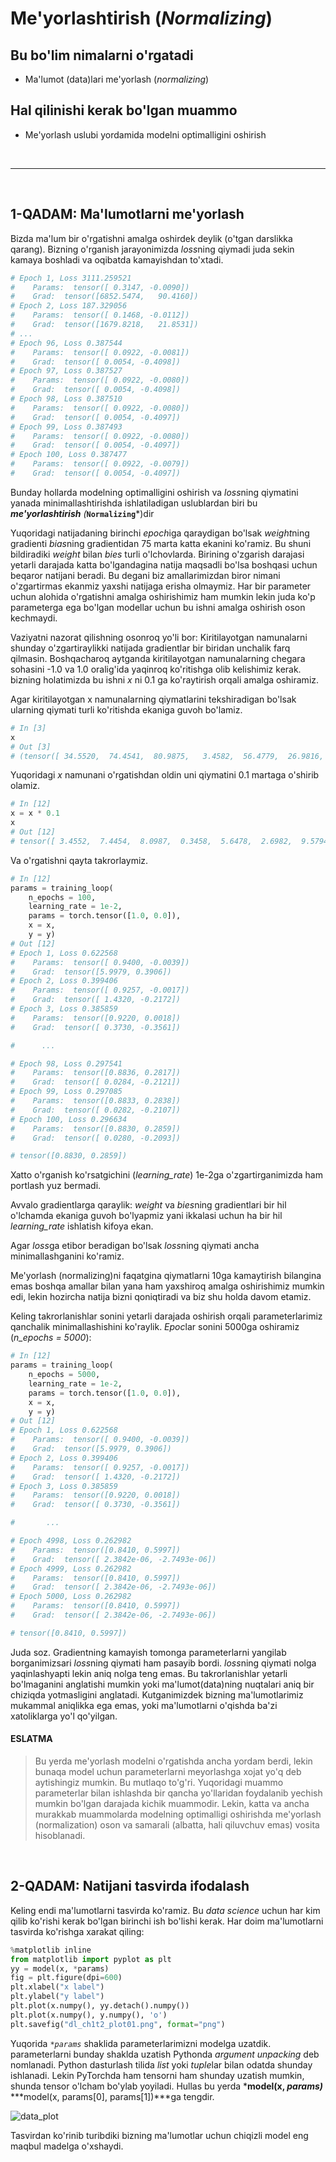 # Me'yorlashtirish (*Normalizing*)
## Bu bo'lim nimalarni o'rgatadi
 * Ma'lumot (data)lari me'yorlash (*normalizing*)

## Hal qilinishi kerak bo'lgan muammo
 * Me'yorlash uslubi yordamida modelni optimalligini oshirish 

<br/>

* * *

<br/>

## **1-QADAM:** Ma'lumotlarni me'yorlash

Bizda ma'lum bir o'rgatishni amalga oshirdek deylik (o'tgan darslikka qarang). Bizning o'rganish jarayonimizda *loss*ning qiymadi juda sekin kamaya boshladi va oqibatda kamayishdan to'xtadi.
```python
# Epoch 1, Loss 3111.259521
# 	 Params:  tensor([ 0.3147, -0.0090])
# 	 Grad:  tensor([6852.5474,   90.4160])
# Epoch 2, Loss 187.329056
# 	 Params:  tensor([ 0.1468, -0.0112])
# 	 Grad:  tensor([1679.8218,   21.8531])
# ...
# Epoch 96, Loss 0.387544
# 	 Params:  tensor([ 0.0922, -0.0081])
# 	 Grad:  tensor([ 0.0054, -0.4098])
# Epoch 97, Loss 0.387527
# 	 Params:  tensor([ 0.0922, -0.0080])
# 	 Grad:  tensor([ 0.0054, -0.4098])
# Epoch 98, Loss 0.387510
# 	 Params:  tensor([ 0.0922, -0.0080])
# 	 Grad:  tensor([ 0.0054, -0.4097])
# Epoch 99, Loss 0.387493
# 	 Params:  tensor([ 0.0922, -0.0080])
# 	 Grad:  tensor([ 0.0054, -0.4097])
# Epoch 100, Loss 0.387477
# 	 Params:  tensor([ 0.0922, -0.0079])
# 	 Grad:  tensor([ 0.0054, -0.4097])
```
Bunday hollarda modelning optimalligini oshirish va *loss*ning qiymatini yanada minimallashtirishda ishlatiladigan uslublardan biri bu ***me'yorlashtirish** (***`Normalizing`***)dir

Yuqoridagi natijadaning birinchi *epoch*iga qaraydigan bo'lsak *weight*ning gradienti *bias*ning gradientidan 75 marta katta ekanini ko'ramiz. Bu shuni bildiradiki *weight* bilan *bies* turli o'lchovlarda. Birining o'zgarish darajasi yetarli darajada katta bo'lgandagina natija maqsadli bo'lsa boshqasi uchun beqaror natijani beradi. Bu degani biz amallarimizdan biror nimani o'zgartirmas ekanmiz yaxshi natijaga erisha olmaymiz. Har bir parameter uchun alohida o'rgatishni amalga oshirishimiz ham mumkin lekin juda ko'p parameterga ega bo'lgan modellar uchun bu ishni amalga oshirish oson kechmaydi.

Vaziyatni nazorat qilishning osonroq yo'li bor: Kiritilayotgan namunalarni shunday o'zgartiraylikki natijada gradientlar bir biridan unchalik farq qilmasin. Boshqacharoq aytganda kiritilayotgan namunalarning chegara sohasini -1.0 va 1.0 oralig'ida yaqinroq ko'ritishga olib kelishimiz kerak. bizning holatimizda bu ishni *x* ni 0.1 ga ko'raytirish orqali amalga oshiramiz.

Agar kiritilayotgan x namunalarning qiymatlarini tekshiradigan bo'lsak ularning qiymati turli ko'ritishda ekaniga guvoh bo'lamiz. 
```python
# In [3]
x
# Out [3]
# (tensor([ 34.5520,  74.4541,  80.9875,   3.4582,  56.4779,  26.9816,  95.7942, 106.2283,  61.1694,   1.0895,   8.9626]),
```



Yuqoridagi *x* namunani o'rgatishdan oldin uni qiymatini 0.1 martaga o'shirib olamiz.

```python
# In [12]
x = x * 0.1
x
# Out [12]
# tensor([ 3.4552,  7.4454,  8.0987,  0.3458,  5.6478,  2.6982,  9.5794, 10.6228, 6.1169,  0.1090,  0.8963])
```

Va o'rgatishni qayta takrorlaymiz.

```python
# In [12]
params = training_loop(
    n_epochs = 100,
    learning_rate = 1e-2,
    params = torch.tensor([1.0, 0.0]),
    x = x,
    y = y)
# Out [12]
# Epoch 1, Loss 0.622568
# 	 Params:  tensor([ 0.9400, -0.0039])
# 	 Grad:  tensor([5.9979, 0.3906])
# Epoch 2, Loss 0.399406
# 	 Params:  tensor([ 0.9257, -0.0017])
# 	 Grad:  tensor([ 1.4320, -0.2172])
# Epoch 3, Loss 0.385859
# 	 Params:  tensor([0.9220, 0.0018])
# 	 Grad:  tensor([ 0.3730, -0.3561])

#      ...

# Epoch 98, Loss 0.297541
# 	 Params:  tensor([0.8836, 0.2817])
# 	 Grad:  tensor([ 0.0284, -0.2121])
# Epoch 99, Loss 0.297085
# 	 Params:  tensor([0.8833, 0.2838])
# 	 Grad:  tensor([ 0.0282, -0.2107])
# Epoch 100, Loss 0.296634
# 	 Params:  tensor([0.8830, 0.2859])
# 	 Grad:  tensor([ 0.0280, -0.2093])

# tensor([0.8830, 0.2859])
```

Xatto o'rganish ko'rsatgichini (*learning_rate*) 1e-2ga o'zgartirganimizda ham portlash yuz bermadi. 

Avvalo gradientlarga qaraylik: *weight* va *bies*ning gradientlari bir hil o'lchamda ekaniga guvoh bo'lyapmiz yani ikkalasi uchun ha bir hil *learning_rate* ishlatish kifoya ekan. 

Agar *loss*ga etibor beradigan bo'lsak *loss*ning qiymati ancha minimallashganini ko'ramiz.

Me'yorlash (normalizing)ni faqatgina qiymatlarni 10ga kamaytirish bilangina emas boshqa amallar bilan yana ham yaxshiroq amalga oshirishimiz mumkin edi, lekin hozircha natija bizni qoniqtiradi va biz shu holda davom etamiz.

Keling takrorlanishlar sonini yetarli darajada oshirish orqali parameterlarimiz qanchalik minimallashishini ko'raylik. *Epoc*lar sonini 5000ga oshiramiz (*n_epochs = 5000*):

```python
# In [12]
params = training_loop(
    n_epochs = 5000,
    learning_rate = 1e-2,
    params = torch.tensor([1.0, 0.0]),
    x = x,
    y = y)
# Out [12]
# Epoch 1, Loss 0.622568
# 	 Params:  tensor([ 0.9400, -0.0039])
# 	 Grad:  tensor([5.9979, 0.3906])
# Epoch 2, Loss 0.399406
# 	 Params:  tensor([ 0.9257, -0.0017])
# 	 Grad:  tensor([ 1.4320, -0.2172])
# Epoch 3, Loss 0.385859
# 	 Params:  tensor([0.9220, 0.0018])
# 	 Grad:  tensor([ 0.3730, -0.3561])

#       ...

# Epoch 4998, Loss 0.262982
# 	 Params:  tensor([0.8410, 0.5997])
# 	 Grad:  tensor([ 2.3842e-06, -2.7493e-06])
# Epoch 4999, Loss 0.262982
# 	 Params:  tensor([0.8410, 0.5997])
# 	 Grad:  tensor([ 2.3842e-06, -2.7493e-06])
# Epoch 5000, Loss 0.262982
# 	 Params:  tensor([0.8410, 0.5997])
# 	 Grad:  tensor([ 2.3842e-06, -2.7493e-06])

# tensor([0.8410, 0.5997])
```

Juda soz. Gradientning kamayish tomonga parameterlarni yangilab borganimizsari *loss*ning qiymati ham pasayib bordi. *loss*ning qiymati nolga yaqinlashyapti lekin aniq nolga teng emas. Bu takrorlanishlar yetarli bo'lmaganini anglatishi mumkin yoki ma'lumot(data)ning nuqtalari aniq bir chiziqda yotmasligini anglatadi. Kutganimizdek bizning ma'lumotlarimiz mukammal aniqlikka ega emas, yoki ma'lumotlarni o'qishda ba'zi xatoliklarga yo'l qo'yilgan. 

#### ESLATMA
> Bu yerda me'yorlash modelni o'rgatishda ancha yordam berdi, lekin bunaqa model uchun parameterlarni meyorlashga xojat yo'q deb aytishingiz mumkin. Bu mutlaqo to'g'ri. Yuqoridagi muammo parameterlar bilan ishlashda bir qancha yo'llaridan foydalanib yechish mumkin bo'lgan darajada kichik muammodir.
> Lekin, katta va ancha murakkab muammolarda modelning optimalligi oshirishda me'yorlash (normalization) oson va samarali (albatta, hali qiluvchuv emas) vosita hisoblanadi.

<br/>

## **2-QADAM:** Natijani tasvirda ifodalash

Keling endi ma'lumotlarni tasvirda ko'ramiz. Bu *data  science* uchun har kim qilib ko'rishi kerak bo'lgan birinchi ish bo'lishi kerak. Har doim ma'lumotlarni tasvirda ko'rishga xarakat qiling:

```python
%matplotlib inline
from matplotlib import pyplot as plt
yy = model(x, *params)
fig = plt.figure(dpi=600)
plt.xlabel("x label")
plt.ylabel("y label")
plt.plot(x.numpy(), yy.detach().numpy())
plt.plot(x.numpy(), y.numpy(), 'o')
plt.savefig("dl_ch1t2_plot01.png", format="png")
```

Yuqorida *`*params`* shaklida parameterlarimizni modelga uzatdik. parameterlarni bunday shaklda uzatish Pythonda *argument unpacking* deb nomlanadi. Python dasturlash tilida *list* yoki *tuple*lar bilan odatda shunday ishlanadi. Lekin PyTorchda ham tensorni ham shunday uzatish mumkin, shunda tensor o'lcham bo'ylab yoyiladi. Hullas bu yerda ***model(x, *params)*** ***model(x, params[0], params[1])***ga tengdir.

![data_plot](https://martianvenusian.github.io/dl_tutorial/codes/tutorial_1/dl_ch1t2_plot01.png)

Tasvirdan ko'rinib turibdiki bizning ma'lumotlar uchun chiqizli model eng maqbul madelga o'xshaydi.